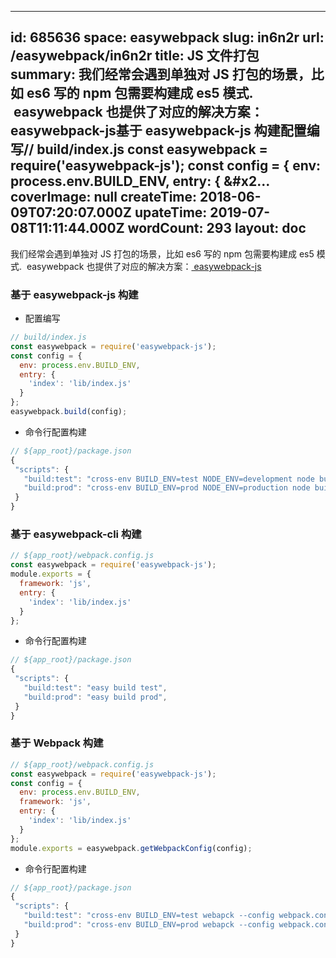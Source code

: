 
---
id: 685636
space: easywebpack
slug: in6n2r
url: /easywebpack/in6n2r
title: JS 文件打包
summary: 我们经常会遇到单独对 JS 打包的场景，比如 es6 写的 npm 包需要构建成 es5 模式.  easywebpack 也提供了对应的解决方案： easywebpack-js基于 easywebpack-js 构建配置编写// build/index.js const easywebpack = require(&#x27;easywebpack-js&#x27;); const config = {   env: process.env.BUILD_ENV,   entry: {     &#x2...
coverImage: null
createTime: 2018-06-09T07:20:07.000Z 
upateTime: 2019-07-08T11:11:44.000Z
wordCount: 293
layout: doc
---
我们经常会遇到单独对 JS 打包的场景，比如 es6 写的 npm 包需要构建成 es5 模式.  easywebpack 也提供了对应的解决方案：[ easywebpack-js](https://github.com/hubcarl/easywebpack-js)


### 基于 easywebpack-js 构建

- 配置编写


```javascript
// build/index.js
const easywebpack = require('easywebpack-js');
const config = {
  env: process.env.BUILD_ENV,
  entry: {
    'index': 'lib/index.js'
  }
};
easywebpack.build(config);
```

- 命令行配置构建


```javascript
// ${app_root}/package.json
{
 "scripts": {
   "build:test": "cross-env BUILD_ENV=test NODE_ENV=development node build/index.js",
   "build:prod": "cross-env BUILD_ENV=prod NODE_ENV=production node build/index.js",
 }
}
```


### 基于 easywebpack-cli 构建

```javascript
// ${app_root}/webpack.config.js
const easywebpack = require('easywebpack-js');
module.exports = {
  framework: 'js',
  entry: {
    'index': 'lib/index.js'
  }
};
```

- 命令行配置构建


```javascript
// ${app_root}/package.json
{
 "scripts": {
   "build:test": "easy build test",
   "build:prod": "easy build prod",
 }
}
```



### 基于 Webpack 构建


```javascript
// ${app_root}/webpack.config.js
const easywebpack = require('easywebpack-js');
const config = {
  env: process.env.BUILD_ENV,
  framework: 'js',
  entry: {
    'index': 'lib/index.js'
  }
};
module.exports = easywebpack.getWebpackConfig(config);
```

- 命令行配置构建


```javascript
// ${app_root}/package.json
{
 "scripts": {
   "build:test": "cross-env BUILD_ENV=test webapck --config webpack.config.js",
   "build:prod": "cross-env BUILD_ENV=prod webapck --config webpack.config.js",
 }
}
```


  